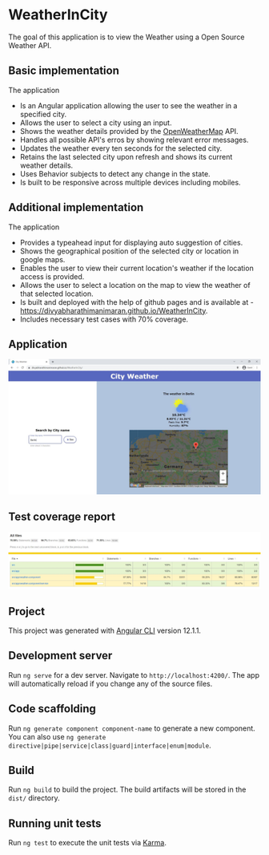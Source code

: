 # WeatherInCity

The goal of this application is to view the Weather using a Open Source Weather API.

## Basic implementation

The application

- Is an Angular application allowing the user to see the weather in a specified city.
- Allows the user to select a city using an input.
- Shows the weather details provided by the [OpenWeatherMap](https://openweathermap.org/) API.
- Handles all possible API's erros by showing relevant error messages.
- Updates the weather every ten seconds for the selected city.
- Retains the last selected city upon refresh and shows its current weather details.
- Uses Behavior subjects to detect any change in the state.
- Is built to be responsive across multiple devices including mobiles.

## Additional implementation

The application

- Provides a typeahead input for displaying auto suggestion of cities.
- Shows the geographical position of the selected city or location in google maps.
- Enables the user to view their current location's weather if the location access is provided.
- Allows the user to select a location on the map to view the weather of that selected location.
- Is built and deployed with the help of github pages and is available at - https://divyabharathimanimaran.github.io/WeatherInCity.
- Includes necessary test cases with 70% coverage.

## Application

<img alt="Landing page" src="src/assets/images/app-image.JPG"/>

## Test coverage report

<img alt="Test coverage" src="src/assets/images/text-coverage.JPG"/>

## Project

This project was generated with [Angular CLI](https://github.com/angular/angular-cli) version 12.1.1.

## Development server

Run `ng serve` for a dev server. Navigate to `http://localhost:4200/`. The app will automatically reload if you change any of the source files.

## Code scaffolding

Run `ng generate component component-name` to generate a new component. You can also use `ng generate directive|pipe|service|class|guard|interface|enum|module`.

## Build

Run `ng build` to build the project. The build artifacts will be stored in the `dist/` directory.

## Running unit tests

Run `ng test` to execute the unit tests via [Karma](https://karma-runner.github.io).
